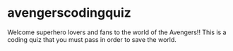 # avengerscodingquiz
Welcome superhero lovers and fans to the world of the Avengers!! 
This is a coding quiz that you must pass in order to save the world.
